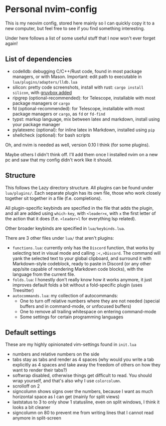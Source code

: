 # Personal nvim-config
This is my neovim config, stored here mainly so I can quickly copy it to a new
computer, but feel free to see if you find something interesting.

Under here follows a list of some useful stuff that I now won't ever forget
again!


## List of dependencies
- codelldb: debugging C/C++/Rust code, found in most package managers, or with
    Mason. Important: edit path to executable in `lua/plugins/adapters/lldb.lua`
- silicon: pretty code screenshots, install with rust: `cargo install silicon`,
    with [gruvbox added](https://github.com/Aloxaf/silicon#adding-new-syntaxes--themes)
- ripgrep (optional-recommended): for Telescope, installable with most package
    managers or `cargo`
- fd (optional-recommended): for Telescope, installable with most package
    managers or `cargo`, as `fd` or `fd-find`
- typst: markup language, mix between latex and markdown, install using your
    package manager
- pylatexenc (optional): for inline latex in Markdown, installed using `pip`
- shellcheck (optional): for bash scripts

Oh, and nvim is needed as well, version 0.10 I think (for some plugins).

Maybe others I didn't think off. I'll add them once I installed nvim on a new
pc and saw that my config didn't work like it should.


## Structure
This follows the Lazy directory structure. All plugins can be found under
`lua/plugins/`. Each separate plugin has its own file, those who work closely
together sit together in a file (f.e. completions).

All plugin-specific keybinds are specified in the file that adds the plugin,
and all are added using `which-key`, with `<leader>x`, with `x` the first letter
of the action that it does (f.e. `<leader>l` for everything lsp related).

Other broader keybinds are specified in `lua/keybinds.lua`.

There are 3 other files under `lua/` that aren't plugins:
- `functions.lua`: currently only has the `Discord` function, that works by
    selecting text in visual mode and calling `:<,>Discord`. The command will
    yank the selected text to your global clipboard, and surround it with
    Markdown-style codeblock, ready to paste in Discord (or any other app/site
    capable of rendering Markdown code blocks), with the language from the
    current file.
- `folds.lua`: I honestly don't really know how it works anymore, it just
    improves default folds a bit without a fold-specific plugin (uses Treesitter)
- `autocommands.lua`: my collection of autocommands:
    - One to turn off relative numbers where they are not needed (special buffers
        and in command-mode, or unfocused buffers)
    - One to remove all trailing whitespace on entering command-mode
    - Some settings for certain programming languages


## Default settings
These are my highly opinionated vim-settings found in `init.lua`
- numbers and relative numbers on the side
- tabs stay as tabs and render as 4 spaces (why would you write a tab explicitly
    as 4 spaces and take away the freedom of others on how they want to render
    their tabs?)
- softwrap disabled, otherwise things get difficult to read. You should wrap
    yourself, and that's also why I use `colorcolumn`.
- scrolloff on 2
- signcolumn shows signs over the numbers, because I want as much horizontal
    space as I can get (mainly for split views)
- laststatus to 3 to only show 1 statusline, even on split windows, I think it
    looks a bit cleaner
- signcolumn on 80 to prevent me from writing lines that I cannot read anymore
    in split-screen
